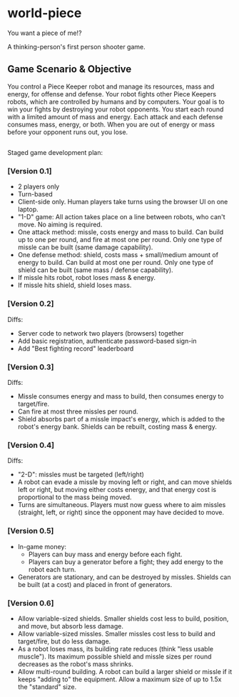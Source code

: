 # world-piece
You want a piece of me!?

A thinking-person's first person shooter game.

## Game Scenario &amp; Objective
You control a Piece Keeper robot and manage its resources, mass and energy, for offense and defense. Your robot fights other Piece Keepers robots, which are controlled by humans and by computers. Your goal is to win your fights by destroying your robot opponents. You start each round with a limited amount of mass and energy. Each attack and each defense consumes mass, energy, or both. When you are out of energy or mass before your opponent runs out, you lose.

##
Staged game development plan:

### [Version 0.1]
- 2 players only
- Turn-based
- Client-side only. Human players take turns using the browser UI on one laptop.
- &quot;1-D&quot; game: All action takes place on a line between robots, who can't move. No aiming is required.
- One attack method: missle, costs energy and mass to build. Can build up to one per round, and fire at most one per round. Only one type of missle can be built (same damage capability).
- One defense method: shield, costs mass + small/medium amount of energy to build. Can build at most one per round. Only one type of shield can be built (same mass / defense capability).
- If missle hits robot, robot loses mass &amp; energy.
- If missle hits shield, shield loses mass.

### [Version 0.2]
Diffs:
- Server code to network two players (browsers) together
- Add basic registration, authenticate password-based sign-in
- Add "Best fighting record" leaderboard

### [Version 0.3]
Diffs:
- Missle consumes energy and mass to build, then consumes energy to target/fire.
- Can fire at most three missles per round.
- Shield absorbs part of a missle impact's energy, which is added to the robot's energy bank. Shields can be rebuilt, costing mass &amp; energy.

### [Version 0.4]
Diffs:
- &quot;2-D&quot;: missles must be targeted (left/right)
- A robot can evade a missle by moving left or right, and can move shields left or right, but moving either costs energy, and that energy cost is proportional to the mass being moved.
- Turns are simultaneous. Players must now guess where to aim missles (straight, left, or right) since the opponent may have decided to move.

### [Version 0.5]
- In-game money:
  - Players can buy mass and energy before each fight.
  - Players can buy a generator before a fight; they add energy to the robot each turn.
- Generators are stationary, and can be destroyed by missles. Shields can be built (at a cost) and placed in front of generators.

### [Version 0.6]
- Allow variable-sized shields. Smaller shields cost less to build, position, and move, but absorb less damage.
- Allow variable-sized missles. Smaller missles cost less to build and target/fire, but do less damage.
- As a robot loses mass, its building rate reduces (think "less usable muscle"). Its maximum possible shield and missle sizes per round decreases as the robot's mass shrinks.
- Allow multi-round building. A robot can build a larger shield or missle if it keeps "adding to" the equipment. Allow a maximum size of up to 1.5x the "standard" size.
